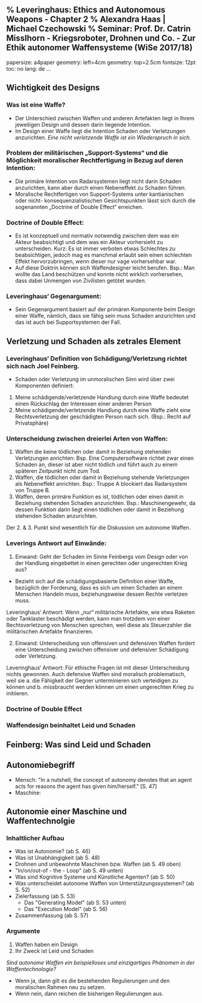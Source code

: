 % Leveringhaus: Ethics and Autonomous Weapons - Chapter 2
% Alexandra Haas | Michael Czechowski
% Seminar: Prof. Dr. Catrin Misslhorn - Kriegsroboter, Drohnen und Co. - Zur Ethik autonomer Waffensysteme (WiSe 2017/18)
---
  papersize: a4paper
  geometry: left=4cm
  geometry: top=2.5cm
  fontsize: 12pt
  toc: no
  lang: de
...

## Wichtigkeit des Designs

### Was ist eine Waffe?

- Der Unterschied zwischen Waffen und anderen Artefakten liegt in Ihrem jeweiligen Design und dessen darin liegende Intention. 
- Im Design einer Waffe liegt die Intention Schaden oder Verletzungen anzurichten. 
  *Eine nicht verletzende Waffe ist ein Wiederspruch in sich.*

### Problem der militärischen „Support-Systems“ und die Möglichkeit moralischer Rechtfertigung in Bezug auf deren Intention:

- Die primäre Intention von Radarsystemen liegt nicht darin Schaden anzurichten, kann aber durch einen Nebeneffekt zu Schaden führen.
-	Moralische Rechtfertigen von Support-Systems unter kantianischen oder nicht- konsequenzialistischen Gesichtspunkten lässt sich durch die sogenannten „Doctrine of Double Effect“ erreichen. 

### Doctrine of Double Effect:

-	Es ist konzeptuell und normativ notwendig zwischen dem was ein Akteur beabsichtigt und dem was ein Akteur vorhersieht zu unterscheiden. Kurz: Es ist immer verboten etwas Schlechtes zu beabsichtigen, jedoch mag es manchmal erlaubt sein einen schlechten Effekt hervorzubringen, wenn dieser nur vage vorhersehbar war. 
-	Auf diese Doktrin können sich Waffendesigner leicht berufen. Bsp.: Man wollte das Land beschützen und konnte nicht wirklich vorhersehen, dass dabei Unmengen von Zivilisten getötet wurden. 

### Leveringhaus‘ Gegenargument:

-	Sein Gegenargument basiert auf der primären Komponente beim Design einer Waffe, nämlich, dass sie fähig sein muss Schaden anzurichten und das ist auch bei Supportsystemen der Fall. 

## Verletzung und Schaden als zetrales Element

### Leveringhaus‘ Definition von Schädigung/Verletzung richtet sich nach Joel Feinberg.

-	Schaden oder Verletzung im unmoralischen Sinn wird über zwei Komponenten definiert: 

1.	Meine schädigende/verletzende Handlung durch eine Waffe bedeutet einen Rückschlag der Interessen einer anderen Person
2.	Meine schädigende/verletzende Handlung durch eine Waffe zieht eine Rechtsverletzung der geschädigten Person nach sich. (Bsp.: Recht auf Privatsphäre)

### Unterscheidung zwischen dreierlei Arten von Waffen:
1.	Waffen die keine tödlichen oder damit in Beziehung stehenden Verletzungen anrichten: Bsp. Eine Computersoftware richtet zwar einen Schaden an, dieser ist aber nicht tödlich und führt auch zu einem späteren Zeitpunkt nicht zum Tod.
2.	Waffen, die tödlichen oder damit in Beziehung stehende Verletzungen als Nebeneffekt anrichten. Bsp.: Truppe A blockiert das Radarsystem von Truppe B.
3.	Waffen, deren primäre Funktion es ist, tödlichen oder einen damit in Beziehung stehenden Schaden anzurichten. Bsp.: Maschinengewehr, da dessen Funktion darin liegt einen tödlichen oder damit in Beziehung stehenden Schaden anzurichten.

Der 2. & 3. Punkt sind wesentlich für die Diskussion um autonome Waffen.

### Leverings Antwort auf Einwände:

1.	Einwand: Geht der Schaden im Sinne Feinbergs vom Design oder von der Handlung eingebettet in einen gerechten oder ungerechten Krieg aus? 
-	Bezieht sich auf die schädigungsbasierte Definition einer Waffe, bezüglich der Forderung, dass es sich um einen Schaden an einem Menschen Handeln muss, beziehungsweise dessen Rechte verletzen muss.

Leveringhaus‘ Antwort: Wenn „nur“ militärische Artefakte, wie etwa Raketen oder Tanklaster beschädigt werden, kann man trotzdem von einer Rechtsverletzung von Menschen sprechen, weil diese als Steuerzahler die militärischen Artefakte finanzieren.

2.	Einwand: Unterscheidung von offensiven und defensiven Waffen fordert eine Unterscheidung zwischen offensiver und defensiver Schädigung oder Verletzung. 

Leveringhaus‘ Antwort: Für ethische Fragen ist mit dieser Unterscheidung nichts gewonnen. Auch defensive Waffen sind moralisch problematisch, weil sie a. die Fähigkeit der Gegner unterminieren sich verteidigen zu können und b. missbraucht werden können um einen ungerechten Krieg zu initiieren. 


### Doctrine of Double Effect

### Waffendesign beinhaltet Leid und Schaden

## Feinberg: Was sind Leid und Schaden

## Autonomiebegriff

 - Mensch: "In a nutshell, the concept of autonomy denotes that an agent acts for reasons the agent has given him/herself." [S. 47]
 - Maschine: 

## Autonomie einer Maschine und Waffentechnolgie

### Inhaltlicher Aufbau

- Was ist Autonomie? (ab S. 46)
- Was ist Unabhängigkeit (ab S. 48)
- Drohnen und unbewohnte Maschinen bzw. Waffen (ab S. 49 oben)
- "In/on/out-of - the - Loop" (ab S. 49 unten)
- Was sind Kognitive Systeme und Künstliche Agenten? (ab S. 50)
- Was unterscheidet autonome Waffen von Unterstützungssystemen? (ab S. 52)
- Zielerfassung (ab S. 53)
  - Das "Generating Model" (ab S. 53 unten)
  - Das "Execution Model" (ab S. 56)
- Zusammenfassung (ab S. 57) 

### Argumente

1. Waffen haben ein Design
2. Ihr Zweck ist Leid und Schaden

*Sind autonome Waffen ein beispielloses und einzigartiges Phänomen in der Waffentechnologie?*

- Wenn ja, dann gilt es die bestehenden Regulierungen und den moralischen Rahmen neu zu setzen.
- Wenn nein, dann reichen die bisherigen Regulierungen aus. 

